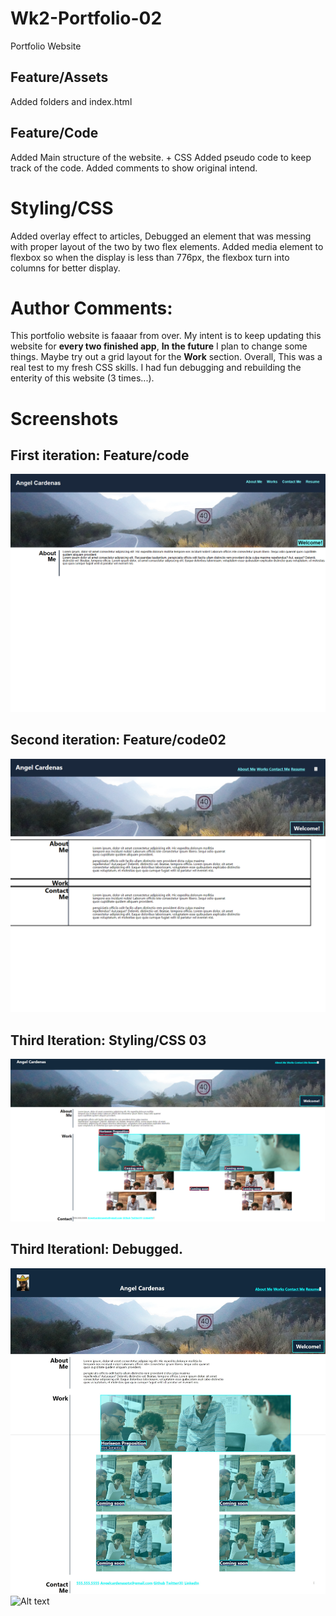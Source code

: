 # Wk2-Portfolio-02
Portfolio Website 
## Feature/Assets
Added folders and index.html
## Feature/Code
Added Main structure of the website. + CSS
Added pseudo code to keep track of the code.
Added comments to show original intend.
# Styling/CSS
Added overlay effect to articles,
Debugged an element that was messing with proper layout of the two by two flex elements.
Added media element to flexbox so when the display is less than 776px, the flexbox turn into columns for better display.


# Author Comments:
This portfolio website is faaaar from over. My intent is to keep updating this website for **every two finished app**,
**In the future** I plan to change some things. Maybe try out a grid layout for the **Work** section. 
Overall, This was a real test to my fresh CSS skills. I had fun debugging and rebuilding the enterity of this website (3 times...).

# Screenshots
## First iteration: Feature/code
![Alt text](./assets/Images/Iteration/image.png)
## Second iteration: Feature/code02
![Alt text](./assets/Images/Iteration/image02.png)
## Third Iteration: Styling/CSS 03
![Alt text](/assets/Images/Iteration/Styling-css03.png)
## Third Iterationl: Debugged.
![Alt text](./assets/Images/Iteration/Web%20capture_28-9-2023_143847_127.0.0.1.jpeg)
![Alt text](image.png)
